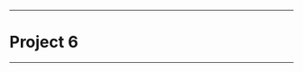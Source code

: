 ----------------------------------------------------------------------

# Project 6

----------------------------------------------------------------------
